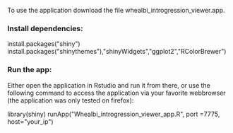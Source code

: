 To use the application download the file whealbi_introgression_viewer.app.

### Install dependencies:

install.packages("shiny")
install.packages("shinythemes"),"shinyWidgets","ggplot2","RColorBrewer")

### Run the app:

Either open the application in Rstudio and run it from there,
or use the following command to access the application via your favorite webbrowser (the application was only tested on firefox):

library(shiny)
runApp("Whealbi_introgression_viewer_app.R", port =7775, host="your_ip")

